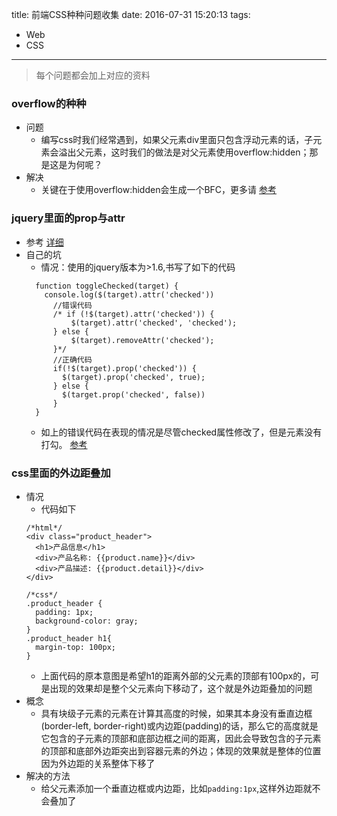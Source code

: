 title: 前端CSS种种问题收集
date: 2016-07-31 15:20:13
tags:
- Web
- CSS
---
> 每个问题都会加上对应的资料

### overflow的种种
+ 问题
  - 编写css时我们经常遇到，如果父元素div里面只包含浮动元素的话，子元素会溢出父元素，这时我们的做法是对父元素使用overflow:hidden；那是这是为何呢？
+ 解决 
  - 关键在于使用overflow:hidden会生成一个BFC，更多请 [参考](http://harttle.com/2016/05/11/block-formatting-context.html)
<!--more-->

### jquery里面的prop与attr
+ 参考 [详细](http://www.cnblogs.com/dolphinX/p/3348582.html)
+ 自己的坑
  - 情况：使用的jquery版本为>1.6,书写了如下的代码
  ```
    function toggleChecked(target) {
      console.log($(target).attr('checked'))
        //错误代码
        /* if (!$(target).attr('checked')) {
            $(target).attr('checked', 'checked');
        } else {
            $(target).removeAttr('checked');
        }*/
        //正确代码
        if(!$(target).prop('checked')) {
          $(target).prop('checked', true);
        } else {
          $(target.prop('checked', false))
        }
    }
  ```
    - 如上的错误代码在表现的情况是尽管checked属性修改了，但是元素没有打勾。 [参考](http://blog.sina.com.cn/s/blog_6657f20e0101g793.html)

### css里面的外边距叠加
+ 情况
  - 代码如下
  ```
  /*html*/
  <div class="product_header">
    <h1>产品信息</h1>
    <div>产品名称: {{product.name}}</div>
    <div>产品描述: {{product.detail}}</div>
  </div>

  /*css*/
  .product_header {
    padding: 1px;
    background-color: gray;
  }
  .product_header h1{
    margin-top: 100px;
  }
  ```
  - 上面代码的原本意图是希望h1的距离外部的父元素的顶部有100px的，可是出现的效果却是整个父元素向下移动了，这个就是外边距叠加的问题
+ 概念
  - 具有块级子元素的元素在计算其高度的时候，如果其本身没有垂直边框(border-left, border-right)或内边距(padding)的话，那么它的高度就是它包含的子元素的顶部和底部边框之间的距离，因此会导致包含的子元素的顶部和底部外边距突出到容器元素的外边；体现的效果就是整体的位置因为外边距的关系整体下移了
+ 解决的方法
  - 给父元素添加一个垂直边框或内边距，比如`padding:1px`,这样外边距就不会叠加了